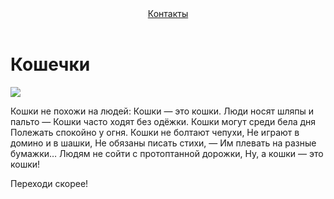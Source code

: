 <html>
    <body>
    <header>
      <a href="">Контакты</a> 
    </header>
  <main>
   <h1>Кошечки</h1> 
   <img src="https://avatars.mds.yandex.net/i?id=2a4bdef8377106c9668cff97fa9ad071f369c518-10674688-images-thumbs&n=13">
  <p>Кошки не похожи на людей: 
Кошки — это кошки. 
Люди носят шляпы и пальто 
— Кошки часто ходят без одёжки. 
Кошки могут среди бела дня 
Полежать спокойно у огня. 
Кошки не болтают чепухи, 
Не играют в домино и в шашки, 
Не обязаны писать стихи, 
— Им плевать на разные бумажки… 
Людям не сойти с протоптанной дорожки, 
Ну, а кошки — это кошки!</p>
  </main>
  <footer>
    <p>Переходи скорее!</p>
  </body>
</html>

